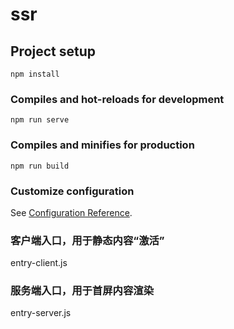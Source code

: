 # ssr

## Project setup

```
npm install
```

### Compiles and hot-reloads for development

```
npm run serve
```

### Compiles and minifies for production

```
npm run build
```

### Customize configuration

See [Configuration Reference](https://cli.vuejs.org/config/).

### 客户端⼊⼝，⽤于静态内容“激活”

entry-client.js

### 服务端⼊⼝，⽤于⾸屏内容渲染

entry-server.js
